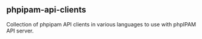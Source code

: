 ## phpipam-api-clients

Collection of phpipam API clients in various languages to use with phpIPAM API server. 
